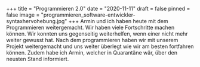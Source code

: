 +++
title = "Programmieren 2.0"
date = "2020-11-11"
draft = false
pinned = false
image = "programmieren_software-entwickler-syntaxhervohebung.jpg"
+++
Armin und ich haben heute mit dem Programmieren weitergemacht. Wir haben viele Fortschritte machen können. Wir konnten uns gegenseitig weiterhelfen, wenn einer nicht mehr weiter gewusst hat. Nach dem programmieren haben wir mit unserem Projekt weitergemacht und uns weiter überlegt wie wir am besten fortfahren können. Zudem habe ich Armin, welcher in Quarantäne wär, über den neusten Stand informiert.